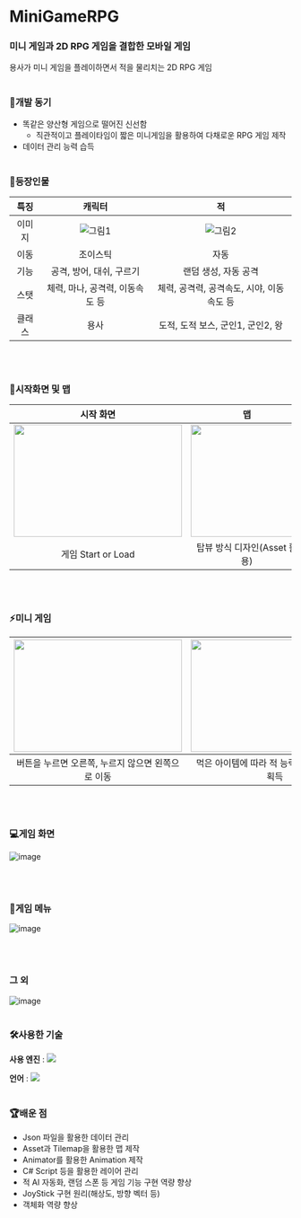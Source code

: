 # MiniGameRPG
### 미니 게임과 2D RPG 게임을 결합한 모바일 게임
용사가 미니 게임을 플레이하면서 적을 물리치는 2D RPG 게임
<br></br>

### 🚀개발 동기
* 똑같은 양산형 게임으로 떨어진 신선함
  * 직관적이고 플레이타임이 짧은 미니게임을 활용하여 다채로운 RPG 게임 제작
* 데이터 관리 능력 습득
<br></br>

### 🌈등장인물
특징|캐릭터|적
:-:|:-:|:-:
이미지|![그림1](https://github.com/developerYHLee/MINIGAMERPG/assets/82407061/681f7a95-a861-4e6e-baaa-f1554b0884f6)|![그림2](https://github.com/developerYHLee/MINIGAMERPG/assets/82407061/ff6acd39-29eb-4d90-b16b-9db8c34a9c74)
이동|조이스틱|자동
기능|공격, 방어, 대쉬, 구르기|랜덤 생성, 자동 공격
스탯|체력, 마나, 공격력, 이동속도 등|체력, 공격력, 공격속도, 시야, 이동속도 등
클래스|용사|도적, 도적 보스, 군인1, 군인2, 왕

<br></br>

### 🚩시작화면 및 맵
시작 화면|맵
:-:|:-:
<img src="https://github.com/developerYHLee/MINIGAMERPG/assets/82407061/af09ac65-fd47-4d42-a76a-ea21f4b8e6ff" width="300" height="200"/>|<img src="https://github.com/developerYHLee/MINIGAMERPG/assets/82407061/b7f298c4-16c7-4fe7-9b24-21e51ceb6b93" width="200" height="200"/>
게임 Start or Load|탑뷰 방식 디자인(Asset 활용)

<br></br>

### ⚡미니 게임
<img src="https://github.com/developerYHLee/MINIGAMERPG/assets/82407061/5fceffad-03a6-470e-a4fa-6fb6704753ce" width="300" height="200"/>|<img src="https://github.com/developerYHLee/MINIGAMERPG/assets/82407061/1e723d14-b794-4b5e-afee-b4d096c145a3" width="300" height="200"/>
:-:|:-:
버튼을 누르면 오른쪽, 누르지 않으면 왼쪽으로 이동|먹은 아이템에 따라 적 능력치 감소 or 포션 획득

<br></br>

### 💻게임 화면
![image](https://github.com/developerYHLee/MINIGAMERPG/assets/82407061/8e42f684-03fa-4ac8-9276-5e092be6ac46)

<br></br>

### 📌게임 메뉴
![image](https://github.com/developerYHLee/MINIGAMERPG/assets/82407061/9ac350a5-be5f-4162-a082-d5c6b7fc849c)

<br></br>

### 그 외
![image](https://github.com/developerYHLee/MINIGAMERPG/assets/82407061/2e64045e-72c6-4560-8d56-037c1cdfc13b)
<br></br>

### 🛠사용한 기술
**사용 엔진** : <img src="https://img.shields.io/badge/UNITY-000000?style=flat-square&logo=unity&logoColor=FFFFFF"/>

**언어** : <img src="https://img.shields.io/badge/C%23-0000FF?style=flat-square&logo=csharp&logoColor=white"/>
<br></br>

### 🏆배운 점
* Json 파일을 활용한 데이터 관리
* Asset과 Tilemap을 활용한 맵 제작
* Animator를 활용한 Animation 제작
* C# Script 등을 활용한 레이어 관리
* 적 AI 자동화, 랜덤 스폰 등 게임 기능 구현 역량 향상
* JoyStick 구현 원리(해상도, 방향 벡터 등)
* 객체화 역량 향상

<br></br>
